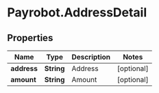 # Payrobot.AddressDetail

## Properties

Name | Type | Description | Notes
------------ | ------------- | ------------- | -------------
**address** | **String** | Address | [optional] 
**amount** | **String** | Amount | [optional] 


